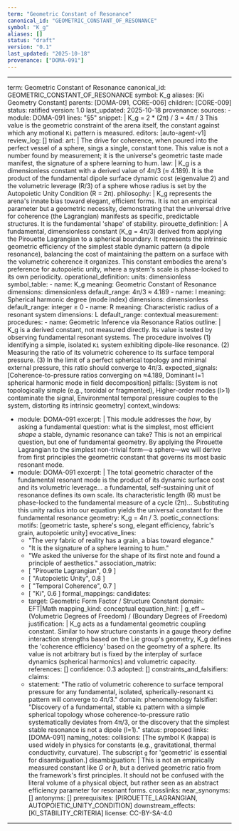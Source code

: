 ```yaml
---
term: "Geometric Constant of Resonance"
canonical_id: "GEOMETRIC_CONSTANT_OF_RESONANCE"
symbol: "Κ_g"
aliases: []
status: "draft"
version: "0.1"
last_updated: "2025-10-18"
provenance: ["DOMA-091"]
---
```


---
term: Geometric Constant of Resonance
canonical_id: GEOMETRIC_CONSTANT_OF_RESONANCE
symbol: Κ_g
aliases: [Ki Geometry Constant]
parents: [DOMA-091, CORE-006]
children: [CORE-009]
status: ratified
version: 1.0
last_updated: 2025-10-18
provenance:
  sources:
    - module: DOMA-091
      lines: "§5"
      snippet: |
        Κ_g = 2 * (2π) / 3 = 4π / 3
        This value is the geometric constraint of the arena itself, the constant against which any motional `Ki` pattern is measured.
  editors: [auto-agent-v1]
  review_log: []
triad:
  art: |
    The drive for coherence, when poured into the perfect vessel of a sphere, sings a single, constant tone. This value is not a number found by measurement; it is the universe's geometric taste made manifest, the signature of a sphere learning to hum.
  law: |
    Κ_g is a dimensionless constant with a derived value of 4π/3 (≈ 4.189). It is the product of the fundamental dipole surface dynamic cost (eigenvalue 2) and the volumetric leverage (R/3) of a sphere whose radius is set by the Autopoietic Unity Condition (R = 2π).
  philosophy: |
    Κ_g represents the arena's innate bias toward elegant, efficient forms. It is not an empirical parameter but a geometric necessity, demonstrating that the universal drive for coherence (the Lagrangian) manifests as specific, predictable structures. It is the fundamental 'shape' of stability.
pirouette_definition: |
  A fundamental, dimensionless constant (Κ_g = 4π/3) derived from applying the Pirouette Lagrangian to a spherical boundary. It represents the intrinsic geometric efficiency of the simplest stable dynamic pattern (a dipole resonance), balancing the cost of maintaining the pattern on a surface with the volumetric coherence it organizes. This constant embodies the arena's preference for autopoietic unity, where a system's scale is phase-locked to its own periodicity.
operational_definition:
  units: dimensionless
  symbol_table:
    - name: Κ_g
      meaning: Geometric Constant of Resonance
      dimensions: dimensionless
      default_range: 4π/3 ≈ 4.189
    - name: l
      meaning: Spherical harmonic degree (mode index)
      dimensions: dimensionless
      default_range: integer ≥ 0
    - name: R
      meaning: Characteristic radius of a resonant system
      dimensions: L
      default_range: contextual
  measurement:
    procedures:
      - name: Geometric Inference via Resonance Ratios
        outline: |
          Κ_g is a derived constant, not measured directly. Its value is tested by observing fundamental resonant systems. The procedure involves (1) identifying a simple, isolated `Ki` system exhibiting dipole-like resonance. (2) Measuring the ratio of its volumetric coherence to its surface temporal pressure. (3) In the limit of a perfect spherical topology and minimal external pressure, this ratio should converge to 4π/3.
        expected_signals: [Coherence-to-pressure ratios converging on ≈4.189, Dominant l=1 spherical harmonic mode in field decomposition]
        pitfalls: [System is not topologically simple (e.g., toroidal or fragmented), Higher-order modes (l>1) contaminate the signal, Environmental temporal pressure couples to the system, distorting its intrinsic geometry]
context_windows:
  - module: DOMA-091
    excerpt: |
      This module addresses the *how*, by asking a fundamental question: what is the simplest, most efficient *shape* a stable, dynamic resonance can take? This is not an empirical question, but one of fundamental geometry. By applying the Pirouette Lagrangian to the simplest non-trivial form—a sphere—we will derive from first principles the geometric constant that governs its most basic resonant mode.
  - module: DOMA-091
    excerpt: |
      The total geometric character of the fundamental resonant mode is the product of its dynamic surface cost and its volumetric leverage... a fundamental, self-sustaining unit of resonance defines its own scale. Its characteristic length (R) must be phase-locked to the fundamental measure of a cycle (2π)... Substituting this unity radius into our equation yields the universal constant for the fundamental resonance geometry: Κ_g = 4π / 3.
poetic_connections:
  motifs: [geometric taste, sphere's song, elegant efficiency, fabric's grain, autopoietic unity]
  evocative_lines:
    - "The very fabric of reality has a grain, a bias toward elegance."
    - "It is the signature of a sphere learning to hum."
    - "We asked the universe for the shape of its first note and found a principle of aesthetics."
  association_matrix:
    - [ "Pirouette Lagrangian", 0.9 ]
    - [ "Autopoietic Unity", 0.8 ]
    - [ "Temporal Coherence", 0.7 ]
    - [ "Ki", 0.6 ]
formal_mappings:
  candidates:
    - target: Geometric Form Factor / Structure Constant
      domain: EFT|Math
      mapping_kind: conceptual
      equation_hint: |
        g_eff ~ (Volumetric Degrees of Freedom) / (Boundary Degrees of Freedom)
      justification: |
        Κ_g acts as a fundamental geometric coupling constant. Similar to how structure constants in a gauge theory define interaction strengths based on the Lie group's geometry, Κ_g defines the 'coherence efficiency' based on the geometry of a sphere. Its value is not arbitrary but is fixed by the interplay of surface dynamics (spherical harmonics) and volumetric capacity.
      references: []
      confidence: 0.3
  adopted: []
constraints_and_falsifiers:
  claims:
    - statement: "The ratio of volumetric coherence to surface temporal pressure for any fundamental, isolated, spherically-resonant `Ki` pattern will converge to 4π/3."
      domain: phenomenology
      falsifier: "Discovery of a fundamental, stable `Ki` pattern with a simple spherical topology whose coherence-to-pressure ratio systematically deviates from 4π/3, or the discovery that the simplest stable resonance is not a dipole (l=1)."
      status: proposed
      links: [DOMA-091]
naming_notes:
  collisions: [The symbol Κ (kappa) is used widely in physics for constants (e.g., gravitational, thermal conductivity, curvature). The subscript `g` for 'geometric' is essential for disambiguation.]
  disambiguation: |
    This is not an empirically measured constant like *G* or *ħ*, but a derived geometric ratio from the framework's first principles. It should not be confused with the literal volume of a physical object, but rather seen as an abstract efficiency parameter for resonant forms.
crosslinks:
  near_synonyms: []
  antonyms: []
  prerequisites: [PIROUETTE_LAGRANGIAN, AUTOPOIETIC_UNITY_CONDITION]
  downstream_effects: [KI_STABILITY_CRITERIA]
license: CC-BY-SA-4.0
---